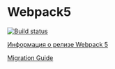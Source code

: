# Webpack5

[![Build status](https://ci.appveyor.com/api/projects/status/9m4ciu0oc6hr5a90/branch/master?svg=true)](https://ci.appveyor.com/project/kreketjot/js-netology-template/branch/master)

[Информация о релизе Webpack 5](https://webpack.js.org/blog/2020-10-10-webpack-5-release/)

[Migration Guide](https://webpack.js.org/migrate/5/)
